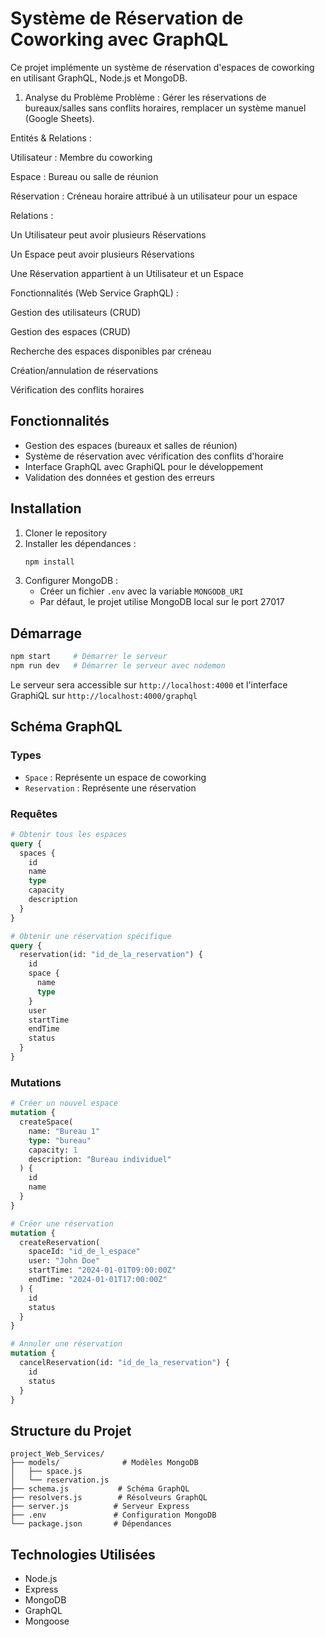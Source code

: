 # Système de Réservation de Coworking avec GraphQL

Ce projet implémente un système de réservation d'espaces de coworking en utilisant GraphQL, Node.js et MongoDB.

1. Analyse du Problème
Problème :
Gérer les réservations de bureaux/salles sans conflits horaires, remplacer un système manuel (Google Sheets).

Entités & Relations :

Utilisateur : Membre du coworking

Espace : Bureau ou salle de réunion

Réservation : Créneau horaire attribué à un utilisateur pour un espace

Relations :

Un Utilisateur peut avoir plusieurs Réservations

Un Espace peut avoir plusieurs Réservations

Une Réservation appartient à un Utilisateur et un Espace

Fonctionnalités (Web Service GraphQL) :

Gestion des utilisateurs (CRUD)

Gestion des espaces (CRUD)

Recherche des espaces disponibles par créneau

Création/annulation de réservations

Vérification des conflits horaires



## Fonctionnalités

- Gestion des espaces (bureaux et salles de réunion)
- Système de réservation avec vérification des conflits d'horaire
- Interface GraphQL avec GraphiQL pour le développement
- Validation des données et gestion des erreurs

## Installation

1. Cloner le repository
2. Installer les dépendances :
   ```bash
   npm install
   ```
3. Configurer MongoDB :
   - Créer un fichier `.env` avec la variable `MONGODB_URI`
   - Par défaut, le projet utilise MongoDB local sur le port 27017

## Démarrage

```bash
npm start     # Démarrer le serveur
npm run dev   # Démarrer le serveur avec nodemon
```

Le serveur sera accessible sur `http://localhost:4000` et l'interface GraphiQL sur `http://localhost:4000/graphql`

## Schéma GraphQL

### Types

- `Space` : Représente un espace de coworking
- `Reservation` : Représente une réservation

### Requêtes

```graphql
# Obtenir tous les espaces
query {
  spaces {
    id
    name
    type
    capacity
    description
  }
}

# Obtenir une réservation spécifique
query {
  reservation(id: "id_de_la_reservation") {
    id
    space {
      name
      type
    }
    user
    startTime
    endTime
    status
  }
}
```

### Mutations

```graphql
# Créer un nouvel espace
mutation {
  createSpace(
    name: "Bureau 1"
    type: "bureau"
    capacity: 1
    description: "Bureau individuel"
  ) {
    id
    name
  }
}

# Créer une réservation
mutation {
  createReservation(
    spaceId: "id_de_l_espace"
    user: "John Doe"
    startTime: "2024-01-01T09:00:00Z"
    endTime: "2024-01-01T17:00:00Z"
  ) {
    id
    status
  }
}

# Annuler une réservation
mutation {
  cancelReservation(id: "id_de_la_reservation") {
    id
    status
  }
}
```

## Structure du Projet

```
project_Web_Services/
├── models/              # Modèles MongoDB
│   ├── space.js
│   └── reservation.js
├── schema.js           # Schéma GraphQL
├── resolvers.js        # Résolveurs GraphQL
├── server.js          # Serveur Express
├── .env               # Configuration MongoDB
└── package.json       # Dépendances
```

## Technologies Utilisées

- Node.js
- Express
- MongoDB
- GraphQL
- Mongoose

